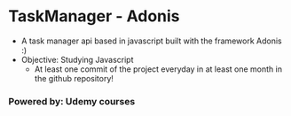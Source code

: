 # TaskManager - Adonis

- A task manager api based in javascript built with the framework Adonis :)
- Objective: Studying Javascript
  - At least one commit of the project everyday in at least one month in the github repository!


### Powered by: Udemy courses
